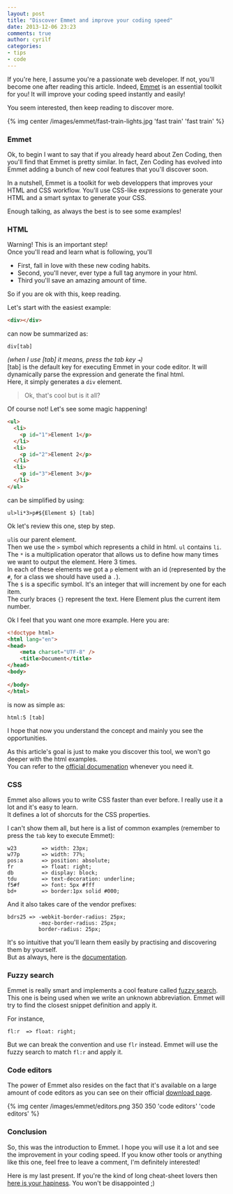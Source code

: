 ```yaml
---
layout: post
title: "Discover Emmet and improve your coding speed"
date: 2013-12-06 23:23
comments: true
author: cyrilf
categories:
- tips
- code
---
```


If you're here, I assume you're a passionate web developer. If not, you'll become one after reading this article.
Indeed, [Emmet](http://emmet.io) is an essential toolkit for you! It will improve your coding speed instantly and easily!

You seem interested, then keep reading to discover more.

<!-- more -->

{% img center /images/emmet/fast-train-lights.jpg 'fast train' 'fast train' %}

### Emmet

Ok, to begin I want to say that if you already heard about Zen Coding, then you'll find that Emmet is pretty similar.
In fact, Zen Coding has evolved into Emmet adding a bunch of new cool features that you'll discover soon.

In a nutshell, Emmet is a toolkit for web developpers that improves your HTML and CSS workflow.
You'll use CSS-like expressions to generate your HTML and a smart syntax to generate your CSS.

Enough talking, as always the best is to see some examples!

### HTML

Warning! This is an important step!  
Once you'll read and learn what is following, you'll

  + First, fall in love with these new coding habits.
  + Second, you'll never, ever type a full tag anymore in your html.
  + Third you'll save an amazing amount of time.

So if you are ok with this, keep reading.

Let's start with the easiest example:

``` html 
<div></div>
```

can now be summarized as:

    div[tab]

_(when I use [tab] it means, press the tab key `⇥`)_  
[tab] is the default key for executing Emmet in your code editor. It will dynamically parse the expression and generate the final html.  
Here, it simply generates a `div` element.

> Ok, that's cool but is it all?

Of course not! Let's see some magic happening!

``` html
<ul>
  <li>
    <p id="1">Element 1</p>
  </li>
  <li>
    <p id="2">Element 2</p>
  </li>
  <li>
    <p id="3">Element 3</p>
  </li>
</ul>
```
can be simplified by using:

    ul>li*3>p#${Element $} [tab]

Ok let's review this one, step by step.

`ul`is our parent element.  
Then we use the `>` symbol which represents a child in html. `ul` contains `li`.  
The `*` is a multiplication operator that allows us to define how many times we want to output the element. Here 3 times.  
In each of these elements we got a `p` element with an id (represented by the `#`, for a class we should have used a `.`).  
The `$` is a specific symbol. It's an integer that will increment by one for each item.  
The curly braces `{}` represent the text. Here Element plus the current item number.

Ok I feel that you want one more example. Here you are:

``` html
<!doctype html>
<html lang="en">
<head>
    <meta charset="UTF-8" />
    <title>Document</title>
</head>
<body>
    
</body>
</html>
```
is now as simple as:

    html:5 [tab]

I hope that now you understand the concept and mainly you see the opportunities.

As this article's goal is just to make you discover this tool, we won't go deeper with the html examples.  
You can refer to the [official documenation](http://docs.emmet.io) whenever you need it.

### CSS

Emmet also allows you to write CSS faster than ever before. I really use it a lot and it's easy to learn.  
It defines a lot of shorcuts for the CSS properties.

I can't show them all, but here is a list of common examples (remember to press the `tab` key to execute Emmet):

    w23        => width: 23px;
    w77p       => width: 77%;
    pos:a      => position: absolute;
    fr         => float: right;
    db         => display: block;
    tdu        => text-decoration: underline;
    f5#f       => font: 5px #fff
    bd+        => border:1px solid #000;

And it also takes care of the vendor prefixes:

    bdrs25 => -webkit-border-radius: 25px;
              -moz-border-radius: 25px;
              border-radius: 25px;

It's so intuitive that you'll learn them easily by practising and discovering them by yourself.  
But as always, here is the [documentation](http://docs.emmet.io/css-abbreviations).

### Fuzzy search

Emmet is really smart and implements a cool feature called [fuzzy search](http://docs.emmet.io/css-abbreviations/fuzzy-search).
This one is being used when we write an unknown abbreviation. Emmet will try to find the closest snippet definition and apply it.

For instance, 

    fl:r  => float: right;

But we can break the convention and use `flr` instead. Emmet will use the fuzzy search to match `fl:r` and apply it.

### Code editors

The power of Emmet also resides on the fact that it's available on a large amount of code editors as you can see on their official [download page](http://emmet.io/download).

{% img center /images/emmet/editors.png 350 350 'code editors' 'code editors' %}

### Conclusion

So, this was the introduction to Emmet. I hope you will use it a lot and see the improvement in your coding speed.
If you know other tools or anything like this one, feel free to leave a comment, I'm definitely interested!

Here is my last present. If you're the kind of long cheat-sheet lovers then [here is your hapiness](http://docs.emmet.io/cheat-sheet). You won't be disappointed ;)